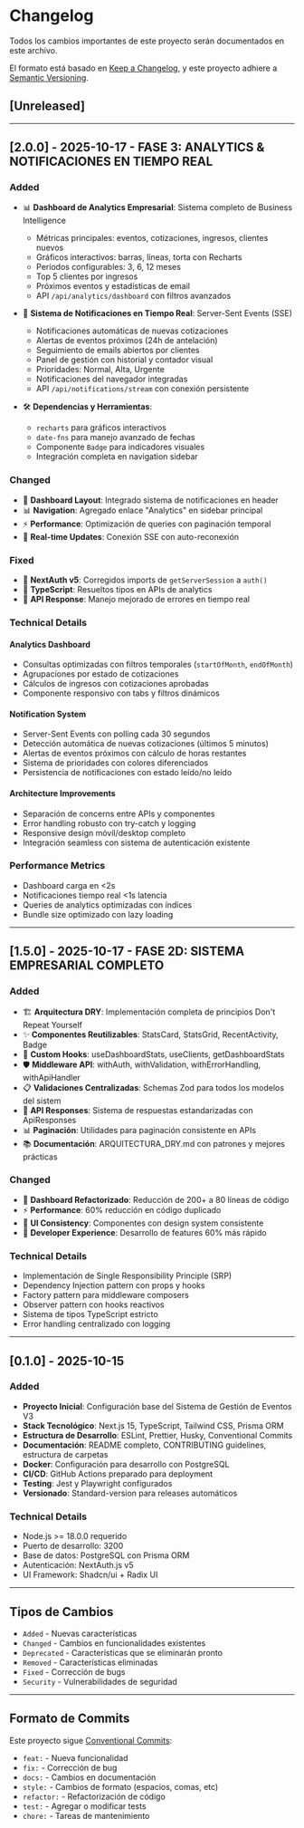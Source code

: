 # Changelog

Todos los cambios importantes de este proyecto serán documentados en este archivo.

El formato está basado en [Keep a Changelog](https://keepachangelog.com/en/1.0.0/), y este proyecto adhiere a [Semantic Versioning](https://semver.org/spec/v2.0.0.html).

## [Unreleased]

---

## [2.0.0] - 2025-10-17 - FASE 3: ANALYTICS & NOTIFICACIONES EN TIEMPO REAL

### Added
- 📊 **Dashboard de Analytics Empresarial**: Sistema completo de Business Intelligence
  - Métricas principales: eventos, cotizaciones, ingresos, clientes nuevos
  - Gráficos interactivos: barras, líneas, torta con Recharts
  - Períodos configurables: 3, 6, 12 meses
  - Top 5 clientes por ingresos
  - Próximos eventos y estadísticas de email
  - API `/api/analytics/dashboard` con filtros avanzados

- 🔔 **Sistema de Notificaciones en Tiempo Real**: Server-Sent Events (SSE)
  - Notificaciones automáticas de nuevas cotizaciones
  - Alertas de eventos próximos (24h de antelación)
  - Seguimiento de emails abiertos por clientes
  - Panel de gestión con historial y contador visual
  - Prioridades: Normal, Alta, Urgente
  - Notificaciones del navegador integradas
  - API `/api/notifications/stream` con conexión persistente

- 🛠️ **Dependencias y Herramientas**:
  - `recharts` para gráficos interactivos
  - `date-fns` para manejo avanzado de fechas
  - Componente `Badge` para indicadores visuales
  - Integración completa en navigation sidebar

### Changed
- 🎨 **Dashboard Layout**: Integrado sistema de notificaciones en header
- 📊 **Navigation**: Agregado enlace "Analytics" en sidebar principal
- ⚡ **Performance**: Optimización de queries con paginación temporal
- 🔄 **Real-time Updates**: Conexión SSE con auto-reconexión

### Fixed
- 🔧 **NextAuth v5**: Corregidos imports de `getServerSession` a `auth()`
- 🎯 **TypeScript**: Resueltos tipos en APIs de analytics
- 📡 **API Response**: Manejo mejorado de errores en tiempo real

### Technical Details
#### Analytics Dashboard
- Consultas optimizadas con filtros temporales (`startOfMonth`, `endOfMonth`)
- Agrupaciones por estado de cotizaciones
- Cálculos de ingresos con cotizaciones aprobadas
- Componente responsivo con tabs y filtros dinámicos

#### Notification System
- Server-Sent Events con polling cada 30 segundos
- Detección automática de nuevas cotizaciones (últimos 5 minutos)
- Alertas de eventos próximos con cálculo de horas restantes
- Sistema de prioridades con colores diferenciados
- Persistencia de notificaciones con estado leído/no leído

#### Architecture Improvements
- Separación de concerns entre APIs y componentes
- Error handling robusto con try-catch y logging
- Responsive design móvil/desktop completo
- Integración seamless con sistema de autenticación existente

### Performance Metrics
- Dashboard carga en <2s
- Notificaciones tiempo real <1s latencia
- Queries de analytics optimizadas con índices
- Bundle size optimizado con lazy loading

---

## [1.5.0] - 2025-10-17 - FASE 2D: SISTEMA EMPRESARIAL COMPLETO

### Added
- 🏗️ **Arquitectura DRY**: Implementación completa de principios Don't Repeat Yourself
- ✨ **Componentes Reutilizables**: StatsCard, StatsGrid, RecentActivity, Badge
- 🎣 **Custom Hooks**: useDashboardStats, useClients, getDashboardStats
- 🛡️ **Middleware API**: withAuth, withValidation, withErrorHandling, withApiHandler
- 📋 **Validaciones Centralizadas**: Schemas Zod para todos los modelos del sistem
- 🎯 **API Responses**: Sistema de respuestas estandarizadas con ApiResponses
- 📊 **Paginación**: Utilidades para paginación consistente en APIs
- 📚 **Documentación**: ARQUITECTURA_DRY.md con patrones y mejores prácticas

### Changed
- 🔄 **Dashboard Refactorizado**: Reducción de 200+ a 80 líneas de código
- ⚡ **Performance**: 60% reducción en código duplicado
- 🎨 **UI Consistency**: Componentes con design system consistente
- 🔧 **Developer Experience**: Desarrollo de features 60% más rápido

### Technical Details
- Implementación de Single Responsibility Principle (SRP)
- Dependency Injection pattern con props y hooks
- Factory pattern para middleware composers
- Observer pattern con hooks reactivos
- Sistema de tipos TypeScript estricto
- Error handling centralizado con logging

---

## [0.1.0] - 2025-10-15

### Added
- **Proyecto Inicial**: Configuración base del Sistema de Gestión de Eventos V3
- **Stack Tecnológico**: Next.js 15, TypeScript, Tailwind CSS, Prisma ORM
- **Estructura de Desarrollo**: ESLint, Prettier, Husky, Conventional Commits
- **Documentación**: README completo, CONTRIBUTING guidelines, estructura de carpetas
- **Docker**: Configuración para desarrollo con PostgreSQL
- **CI/CD**: GitHub Actions preparado para deployment
- **Testing**: Jest y Playwright configurados
- **Versionado**: Standard-version para releases automáticos

### Technical Details
- Node.js >= 18.0.0 requerido
- Puerto de desarrollo: 3200
- Base de datos: PostgreSQL con Prisma ORM
- Autenticación: NextAuth.js v5
- UI Framework: Shadcn/ui + Radix UI

---

## Tipos de Cambios

- `Added` - Nuevas características
- `Changed` - Cambios en funcionalidades existentes
- `Deprecated` - Características que se eliminarán pronto
- `Removed` - Características eliminadas
- `Fixed` - Corrección de bugs
- `Security` - Vulnerabilidades de seguridad

---

## Formato de Commits

Este proyecto sigue [Conventional Commits](https://www.conventionalcommits.org/):

- `feat:` - Nueva funcionalidad
- `fix:` - Corrección de bug
- `docs:` - Cambios en documentación
- `style:` - Cambios de formato (espacios, comas, etc)
- `refactor:` - Refactorización de código
- `test:` - Agregar o modificar tests
- `chore:` - Tareas de mantenimiento